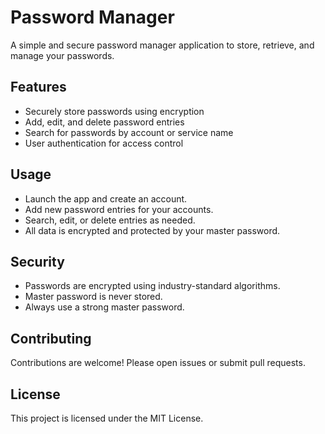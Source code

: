 # Password Manager

A simple and secure password manager application to store, retrieve, and manage your passwords.

## Features

- Securely store passwords using encryption
- Add, edit, and delete password entries
- Search for passwords by account or service name
- User authentication for access control

## Usage

- Launch the app and create an account.
- Add new password entries for your accounts.
- Search, edit, or delete entries as needed.
- All data is encrypted and protected by your master password.

## Security

- Passwords are encrypted using industry-standard algorithms.
- Master password is never stored.
- Always use a strong master password.

## Contributing

Contributions are welcome! Please open issues or submit pull requests.

## License

This project is licensed under the MIT License.
